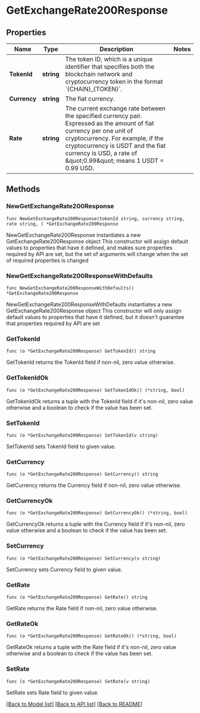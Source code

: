 # GetExchangeRate200Response

## Properties

Name | Type | Description | Notes
------------ | ------------- | ------------- | -------------
**TokenId** | **string** | The token ID, which is a unique identifier that specifies both the blockchain network and cryptocurrency token in the format &#x60;{CHAIN}_{TOKEN}&#x60;. | 
**Currency** | **string** | The fiat currency. | 
**Rate** | **string** | The current exchange rate between the specified currency pair. Expressed as the amount of fiat currency per one unit of cryptocurrency. For example, if the cryptocurrency is USDT and the fiat currency is USD, a rate of \&quot;0.99\&quot; means 1 USDT &#x3D; 0.99 USD. | 

## Methods

### NewGetExchangeRate200Response

`func NewGetExchangeRate200Response(tokenId string, currency string, rate string, ) *GetExchangeRate200Response`

NewGetExchangeRate200Response instantiates a new GetExchangeRate200Response object
This constructor will assign default values to properties that have it defined,
and makes sure properties required by API are set, but the set of arguments
will change when the set of required properties is changed

### NewGetExchangeRate200ResponseWithDefaults

`func NewGetExchangeRate200ResponseWithDefaults() *GetExchangeRate200Response`

NewGetExchangeRate200ResponseWithDefaults instantiates a new GetExchangeRate200Response object
This constructor will only assign default values to properties that have it defined,
but it doesn't guarantee that properties required by API are set

### GetTokenId

`func (o *GetExchangeRate200Response) GetTokenId() string`

GetTokenId returns the TokenId field if non-nil, zero value otherwise.

### GetTokenIdOk

`func (o *GetExchangeRate200Response) GetTokenIdOk() (*string, bool)`

GetTokenIdOk returns a tuple with the TokenId field if it's non-nil, zero value otherwise
and a boolean to check if the value has been set.

### SetTokenId

`func (o *GetExchangeRate200Response) SetTokenId(v string)`

SetTokenId sets TokenId field to given value.


### GetCurrency

`func (o *GetExchangeRate200Response) GetCurrency() string`

GetCurrency returns the Currency field if non-nil, zero value otherwise.

### GetCurrencyOk

`func (o *GetExchangeRate200Response) GetCurrencyOk() (*string, bool)`

GetCurrencyOk returns a tuple with the Currency field if it's non-nil, zero value otherwise
and a boolean to check if the value has been set.

### SetCurrency

`func (o *GetExchangeRate200Response) SetCurrency(v string)`

SetCurrency sets Currency field to given value.


### GetRate

`func (o *GetExchangeRate200Response) GetRate() string`

GetRate returns the Rate field if non-nil, zero value otherwise.

### GetRateOk

`func (o *GetExchangeRate200Response) GetRateOk() (*string, bool)`

GetRateOk returns a tuple with the Rate field if it's non-nil, zero value otherwise
and a boolean to check if the value has been set.

### SetRate

`func (o *GetExchangeRate200Response) SetRate(v string)`

SetRate sets Rate field to given value.



[[Back to Model list]](../README.md#documentation-for-models) [[Back to API list]](../README.md#documentation-for-api-endpoints) [[Back to README]](../README.md)


